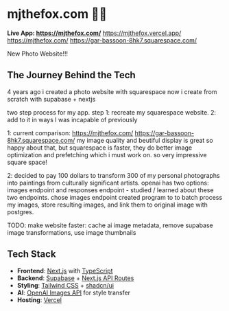# mjthefox.com 📸✨

**Live App: https://mjthefox.com/**
https://mjthefox.vercel.app/
https://mjthefox.com/
https://gar-bassoon-8hk7.squarespace.com/


New Photo Website!!!

## The Journey Behind the Tech
4 years ago i created a photo website with squarespace
now i create from scratch with supabase + nextjs

two step process for my app. step 
1: recreate my squarespace website. 
2: add to it in ways I was incapable of previously

1: current comparison: https://mjthefox.com/
https://gar-bassoon-8hk7.squarespace.com/
my image quality and beutiful display is great so happy about that, but squarespace is faster, they do better image optimization and prefetching which i must work on. so very impressive square space!


2: decided to pay 100 dollars to transform 300 of my personal photographs into paintings from culturally significant artists.
openai has two options: images endpoint and responses endpoint - studied / learned about these two endpoints. chose images endpoint
created program to to batch process my images, store resulting images, and link them to original image with postgres.

TODO:
make website faster: cache ai image metadata, remove supabase image transformations, use image thumbnails


## Tech Stack
- **Frontend**: [Next.js](https://nextjs.org/) with [TypeScript](https://www.typescriptlang.org/)
- **Backend**: [Supabase](https://supabase.com/) + [Next.js API Routes](https://nextjs.org/docs/app/building-your-application/routing/route-handlers)
- **Styling**: [Tailwind CSS](https://tailwindcss.com/) + [shadcn/ui](https://ui.shadcn.com/)
- **AI**: [OpenAI Images API](https://platform.openai.com/docs/guides/images) for style transfer
- **Hosting**: [Vercel](https://vercel.com/)
